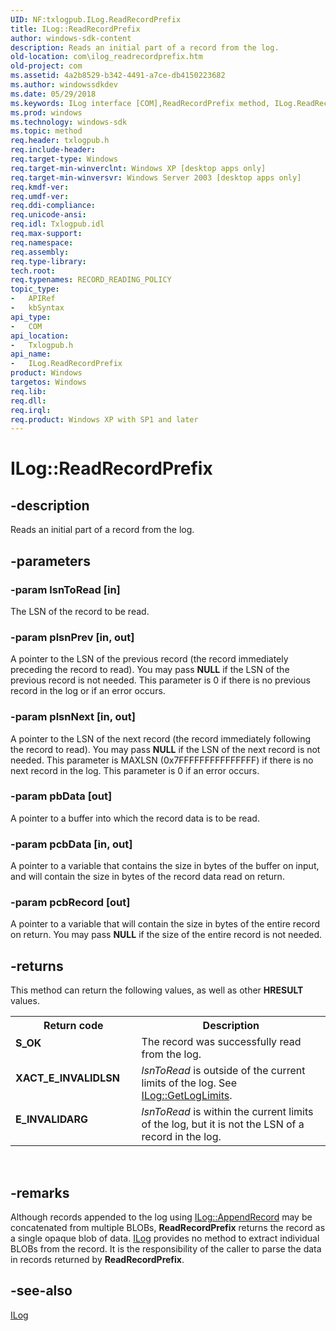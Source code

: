 ```yaml
---
UID: NF:txlogpub.ILog.ReadRecordPrefix
title: ILog::ReadRecordPrefix
author: windows-sdk-content
description: Reads an initial part of a record from the log.
old-location: com\ilog_readrecordprefix.htm
old-project: com
ms.assetid: 4a2b8529-b342-4491-a7ce-db4150223682
ms.author: windowssdkdev
ms.date: 05/29/2018
ms.keywords: ILog interface [COM],ReadRecordPrefix method, ILog.ReadRecordPrefix, ILog::ReadRecordPrefix, ReadRecordPrefix, ReadRecordPrefix method [COM], ReadRecordPrefix method [COM],ILog interface, _com_ilog_readrecordprefix, com.ilog_readrecordprefix, txlogpub/ILog::ReadRecordPrefix
ms.prod: windows
ms.technology: windows-sdk
ms.topic: method
req.header: txlogpub.h
req.include-header: 
req.target-type: Windows
req.target-min-winverclnt: Windows XP [desktop apps only]
req.target-min-winversvr: Windows Server 2003 [desktop apps only]
req.kmdf-ver: 
req.umdf-ver: 
req.ddi-compliance: 
req.unicode-ansi: 
req.idl: Txlogpub.idl
req.max-support: 
req.namespace: 
req.assembly: 
req.type-library: 
tech.root: 
req.typenames: RECORD_READING_POLICY
topic_type:
-	APIRef
-	kbSyntax
api_type:
-	COM
api_location:
-	Txlogpub.h
api_name:
-	ILog.ReadRecordPrefix
product: Windows
targetos: Windows
req.lib: 
req.dll: 
req.irql: 
req.product: Windows XP with SP1 and later
---
```


# ILog::ReadRecordPrefix


## -description


Reads an initial part of a record from the log.


## -parameters




### -param lsnToRead [in]

The LSN of the record to be read.


### -param plsnPrev [in, out]

A pointer to the LSN of the previous record (the record immediately preceding the record to read). You may pass <b>NULL</b> if the LSN of the previous record is not needed. This parameter is 0 if there is no previous record in the log or if an error occurs.


### -param plsnNext [in, out]

A pointer to the LSN of the next record (the record immediately following the record to read). You may pass <b>NULL</b> if the LSN of the next record is not needed. This parameter is MAXLSN (0x7FFFFFFFFFFFFFFF) if there is no next record in the log. This parameter is 0 if an error occurs.


### -param pbData [out]

A pointer to a buffer into which the record data is to be read.


### -param pcbData [in, out]

A pointer to a variable that contains the size in bytes of the buffer on input, and will contain the size in bytes of the record data read on return.


### -param pcbRecord [out]

A pointer to a variable that will contain the size in bytes of the entire record on return. You may pass <b>NULL</b> if the size of the entire record is not needed.


## -returns



This method can return the following values, as well as other <b>HRESULT</b> values.

<table>
<tr>
<th>Return code</th>
<th>Description</th>
</tr>
<tr>
<td width="40%">
<dl>
<dt><b>S_OK</b></dt>
</dl>
</td>
<td width="60%">
The record was successfully read from the log.

</td>
</tr>
<tr>
<td width="40%">
<dl>
<dt><b>XACT_E_INVALIDLSN</b></dt>
</dl>
</td>
<td width="60%">
<i>lsnToRead</i> is outside of the current limits of the log. See <a href="https://msdn.microsoft.com/06238436-6807-4588-9af9-03eb4c12f4e1">ILog::GetLogLimits</a>.

</td>
</tr>
<tr>
<td width="40%">
<dl>
<dt><b>E_INVALIDARG</b></dt>
</dl>
</td>
<td width="60%">
<i>lsnToRead</i> is within the current limits of the log, but it is not the LSN of a record in the log.

</td>
</tr>
</table>
 




## -remarks



Although records appended to the log using <a href="https://msdn.microsoft.com/e739acb5-4d93-4871-8b35-54d45138fe0f">ILog::AppendRecord</a> may be concatenated from multiple BLOBs, <b>ReadRecordPrefix</b> returns the record as a single opaque blob of data. <a href="https://msdn.microsoft.com/93f2be99-0799-4047-ae4e-62f0e74d15c3">ILog</a> provides no method to extract individual BLOBs from the record. It is the responsibility of the caller to parse the data in records returned by <b>ReadRecordPrefix</b>.




## -see-also




<a href="https://msdn.microsoft.com/93f2be99-0799-4047-ae4e-62f0e74d15c3">ILog</a>
 

 

